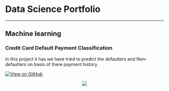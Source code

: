 # Data Science Portfolio
---
## Machine learning

### Credit Card Default Payment Classification

In this project it has we have tried to predict the defaulters and Non-defaulters on basis of there payment history.

[![View on GitHub](https://img.shields.io/badge/GitHub-View_on_GitHub-blue?logo=GitHub)](https://github.com/sajankedia/fraud_detection)

<center><img src="images/fraud_detection.jpg"/></center>

